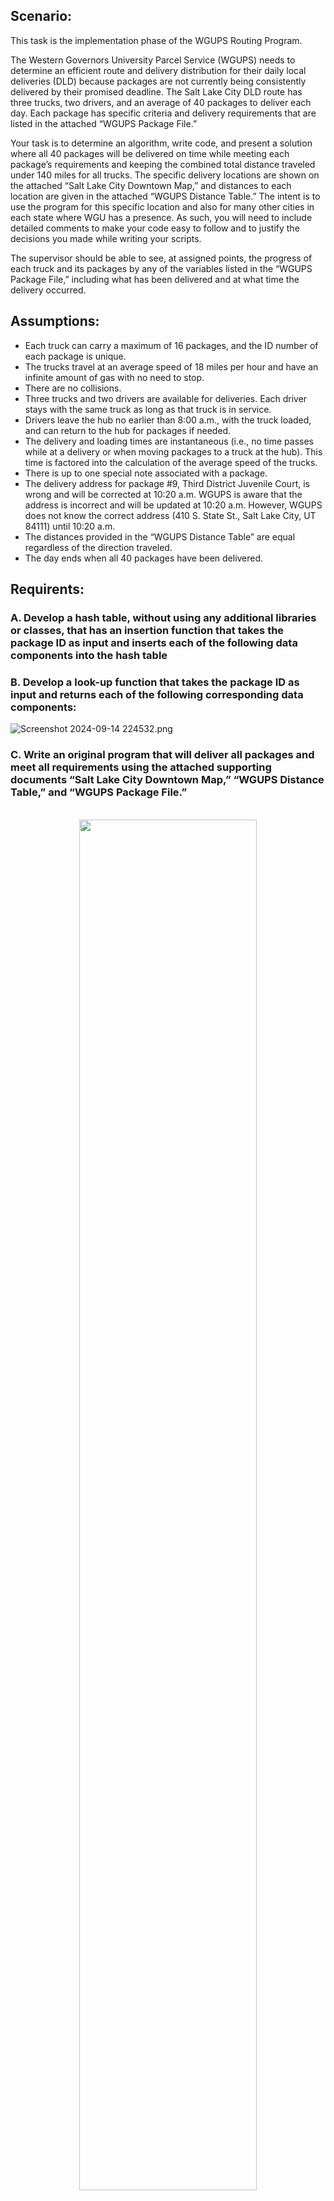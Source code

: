 ## Scenario:
This task is the implementation phase of the WGUPS Routing Program.
<p> 
The Western Governors University Parcel Service (WGUPS) needs to determine an efficient route and delivery distribution for their daily local deliveries (DLD) because packages are not currently being consistently delivered by their promised deadline. The Salt Lake City DLD route has three trucks, two drivers, and an average of 40 packages to deliver each day. Each package has specific criteria and delivery requirements that are listed in the attached “WGUPS Package File.”

Your task is to determine an algorithm, write code, and present a solution where all 40 packages will be delivered on time while meeting each package’s requirements and keeping the combined total distance traveled under 140 miles for all trucks. The specific delivery locations are shown on the attached “Salt Lake City Downtown Map,” and distances to each location are given in the attached “WGUPS Distance Table.” The intent is to use the program for this specific location and also for many other cities in each state where WGU has a presence. As such, you will need to include detailed comments to make your code easy to follow and to justify the decisions you made while writing your scripts.

The supervisor should be able to see, at assigned points, the progress of each truck and its packages by any of the variables listed in the “WGUPS Package File,” including what has been delivered and at what time the delivery occurred.
</p>

## Assumptions:
- Each truck can carry a maximum of 16 packages, and the ID number of each package is unique.
- The trucks travel at an average speed of 18 miles per hour and have an infinite amount of gas with no need to stop.
- There are no collisions.
- Three trucks and two drivers are available for deliveries. Each driver stays with the same truck as long as that truck is in service.
- Drivers leave the hub no earlier than 8:00 a.m., with the truck loaded, and can return to the hub for packages if needed.
- The delivery and loading times are instantaneous (i.e., no time passes while at a delivery or when moving packages to a truck at the hub). This time is factored into the calculation of the average speed of the trucks.
- There is up to one special note associated with a package.
- The delivery address for package #9, Third District Juvenile Court, is wrong and will be corrected at 10:20 a.m. WGUPS is aware that the address is incorrect and will be updated at 10:20 a.m. However, WGUPS does not know the correct address (410 S. State St., Salt Lake City, UT 84111) until 10:20 a.m.
- The distances provided in the “WGUPS Distance Table” are equal regardless of the direction traveled.
- The day ends when all 40 packages have been delivered.

## Requirents:

### A. Develop a hash table, without using any additional libraries or classes, that has an insertion function that takes the package ID as input and inserts each of the following data components into the hash table

### B.  Develop a look-up function that takes the package ID as input and returns each of the following corresponding data components:
![Screenshot 2024-09-14 224532.png](screenshots%2FScreenshot%202024-09-14%20224532.png)
### C.  Write an original program that will deliver all packages and meet all requirements using the attached supporting documents “Salt Lake City Downtown Map,” “WGUPS Distance Table,” and “WGUPS Package File.”

<br>
<center>
<img src="screenshots/Screenshot 2024-09-14 224830.png" style="width:75%">
</center>
<br>

### D.  Provide an intuitive interface for the user to view the delivery status (including the delivery time) of any package at any time and the total mileage traveled by all trucks. (The delivery status should report the package as at the hub, en route, or delivered. Delivery status must include the time.)
***
### Check at 9:00 AM
<br>
<center>
<img src="screenshots/Screenshot 2024-09-14 221411.png" style="width:50%">
</center>
<br>

***

### Check at 10:00 AM
<br>
<center>
<img src="screenshots/Screenshot 2024-09-14 221450.png" style="width:50%">
</center>
<br>

***

### Check at 12:30 PM
<br>
<center>
<img src="screenshots/Screenshot 2024-09-14 221525.png" style="width:50%">
</center>
<br>

***

### E.  Provide screenshots showing successful completion of the code that includes the total mileage traveled by all trucks.
![Screenshot 2024-09-14 224924.png](screenshots%2FScreenshot%202024-09-14%20224924.png)
### F.  Justify the package delivery algorithm used in the solution as written in the original program by doing the following:
1.  Describe two or more strengths of the algorithm used in the solution.
```
Two strengths from my algorithm are that it searches through all packages on the truck. Finds the closest package for each one assigned to the truck
then compares the best from each package and chooses the best option to add to the truck. Then it will repeat the same process with the all packages on the truck,
including the newly added until all spaces on truck are filled. Secondly it readjusts, if a package is manually added to the truck the algorithm can still run through
the list and find the most optimal route.
```

2.  Verify that the algorithm used in the solution meets all requirements in the scenario.
```
3. All checks have been completed to meet all system requirements. All packages are delivered to the correct address, ontime and completed all the special notes.
``` 

4. Identify two other named algorithms that are different from the algorithm implemented in the solution and would meet all requirements in the scenario.
```
The Dijkstra algorithm and the Nearest neighbor algorithm
```
-  Describe how both algorithms identified in part F3 are different from the algorithm used in the solution.
```
The Dijkstra is used to find optimal ways on weighted paths. Our paths are not weighted based on time. We are only concerned with the mileage.
The nearest neighbor algorithm is also a good option and similar to what I chose but differs in the way that it would choose the closest package regardless of if that package can be delivered at that given time or on a specific truck. My alogrithm will compare all closest elements for
package on the truck and choose whichever is the best option at the given time based on the special notes and available packages.
```

### G.  Describe what you would do differently, other than the two algorithms identified in part F3, if you did this project again, including details of the modifications that would be made.
```
If I were to attempt this again I would love to spend more time building out a more intuitive GUI that could present filters instead of just running query functions in the terminal
```

### H.  Verify that the data structure used in the solution meets all requirements in the scenario.
```
All data requirements have been checked and verified. Hash Table is a clean and efficient way to store the data for the packages.
```

1.  Identify two other data structures that could meet the same requirements in the scenario.
```
Graph Nodes or a linked list would have also completed the task necessary to hold the data.
```

- Describe how each data structure identified in H1 is different from the data structure used in the solution.
```
Graph nodes and linked lists are node-based structures which means they use pointers, while hash tables use an array-based structure with a hash function which is very useful.
A graph node could be used to store data on the distances and addresses well so that you could implement a breadth or depth first aproach
A linked list would be useful to hold the information but to hold the same data as the hash table, it would be best practice to use multiple linked lists to hold the data.

Although both could get the job done a hash table is beest since it is the most efficient at key-value mapping.
Graphs and linked lists require pointer-based traversal to aqquire data. The hash table wins in efficiency and simplifing complex data relationships
```

### Sources:


